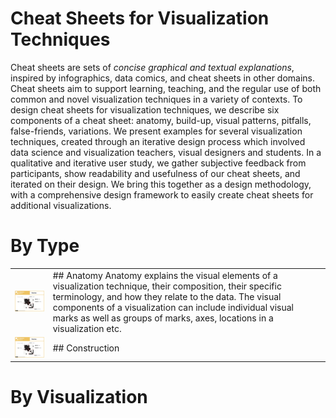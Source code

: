 # Cheat Sheets for Visualization Techniques

Cheat sheets are sets of _concise graphical and textual explanations_, inspired by infographics, data comics, and cheat sheets in other domains. Cheat sheets aim to support learning, teaching, and the regular use of both common and novel visualization techniques in a variety of contexts. To design cheat sheets for visualization techniques, we describe six components of a cheat sheet: anatomy, build-up, visual patterns, pitfalls, false-friends, variations. We present examples for several visualization techniques, created through an iterative design process which involved data science and visualization teachers, visual designers and students. In a qualitative and iterative user study, we gather subjective feedback from participants, show readability and usefulness of our cheat sheets, and iterated on their design. We bring this together as a design methodology, with a comprehensive design framework to easily create cheat sheets for additional visualizations. 

# By Type

<table>
   <tr>
      <td><img style="width:200px; margin-right: 10px;" src="figures/anatomy.png"></td>  
      <td>## Anatomy 
     Anatomy explains the visual elements of a visualization technique, their composition, their specific terminology, and how they relate to the data. The visual components of a visualization can include individual visual marks as well as groups of marks, axes, locations in a visualization etc.
      </td>
   </tr>
   <tr>
      <td><img style="width: 200px; margin-right: 10px;" src="figures/anatomy.png"></td>  
      <td>## Construction </td>
  </tr>
</table>  


# By Visualization
